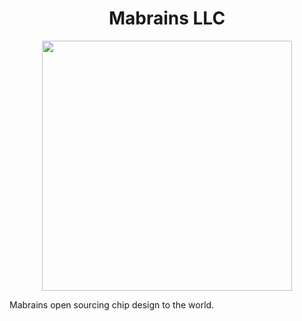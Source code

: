 <center> <h1>Mabrains LLC</h1> </center>


<p align="center"><img src="https://mabrains.com/assets/images/mabrains_logo.jpg" width="400" /></p>

Mabrains open sourcing chip design to the world.
